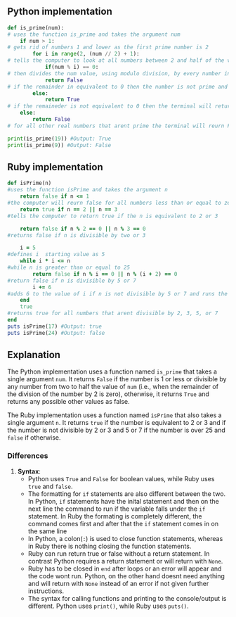 ## Python implementation

```python
def is_prime(num): 
# uses the function is_prime and takes the argument num
    if num > 1: 
# gets rid of numbers 1 and lower as the first prime number is 2
        for i in range(2, (num // 2) + 1):
# tells the computer to look at all numbers between 2 and half of the value of num rounded up to the next nearest value using floor division
            if(num % i) == 0: 
# then divides the num value, using modulo division, by every number in the range of two to +infinity 
            return False 
# if the remainder in equivalent to 0 then the number is not prime and returns False
        else:
            return True 
# if the remaineder is not equivalent to 0 then the terminal will return True     
    else:
        return False
# for all other real numbers that arent prime the terminal will reurn False

print(is_prime(19)) #Output: True
print(is_prime(9)) #Output: False
```

## Ruby implementation

```ruby
def isPrime(n) 
#uses the function isPrime and takes the argument n
    return false if n <= 1 
#the computer will reurn false for all numbers less than or equal to zero
    return true if n == 2 || n == 3 
#tells the computer to return true if the n is equivalent to 2 or 3

    return false if n % 2 == 0 || n % 3 == 0 
#returns false if n is divisible by two or 3

    i = 5 
#defines i  starting value as 5
    while i * i <= n 
#while n is greater than or equal to 25
        return false if n % i == 0 || n % (i + 2) == 0 
#return false if n is divisible by 5 or 7
        i += 6 
#adds 6 to the value of i if n is not divisible by 5 or 7 and runs the loop again
    end    
    true 
#returns true for all numbers that arent divisible by 2, 3, 5, or 7
end
puts isPrime(17) #Output: true
puts isPrime(24) #Output: false
```

## Explanation

The Python implementation uses a function named `is_prime` that takes a single argument `num`. It returns `False` if the number is 1 or less or divisible by any number from two to half the value of `num` (i.e., when the remainder of the division of the number by 2 is zero), otherwise, it returns `True` and returns any possible other values as false.

The Ruby implementation uses a function named `isPrime` that also takes a single argument `n`. It returns `true` if the number is equivalent to 2 or 3 and if the number is not divisible by 2 or 3 and 5 or 7 if the number is over 25 and `false` if otherwise.

### Differences

1. **Syntax**: 
   - Python uses `True` and `False` for boolean values, while Ruby uses `true` and `false`.
   - The formatting for `if` statements are also different between the two. In Python, `if` statements have the inital statement and then on the next line the command to run if the variable falls under the `if` statement. In Ruby the formating is completely different, the command comes first and after that the `if` statement comes in on the same line
   - In Python, a colon(`:`) is used to close function statements, whereas in Ruby there is nothing closing the function statements.
   - Ruby can run return true or false without a return statement.  In contrast Python requires a return statement or will return with `None`.
   - Ruby has to be closed in `end` after loops or an error will appear and the code wont run. Python, on the other hand doesnt need anything and will return with `None` instead of an error if not given further instructions.
   - The syntax for calling functions and printing to the console/output is different. Python uses `print()`, while Ruby uses `puts()`.